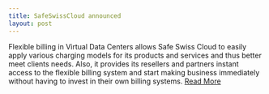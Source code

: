 ```yaml
---
title: SafeSwissCloud announced
layout: post
---
```

Flexible billing in Virtual Data Centers allows Safe Swiss Cloud to easily apply various charging models for its products and services and thus better meet clients needs. Also, it provides its resellers and partners instant access to the flexible billing system and start making business immediately without having to invest in their own billing systems. <a target="_blank" href="http://blog.zhaw.ch/icclab/category/transfer-2/safeswisscloud/">Read More</a>